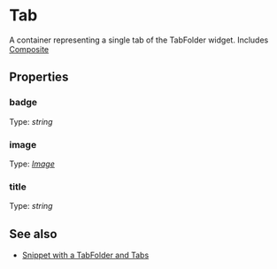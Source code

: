 ---
---
# Tab
A container representing a single tab of the TabFolder widget.
Includes [Composite](Composite.md)

## Properties
### badge
Type: *string*

### image
Type: *[Image](../types.md#Image)*

### title
Type: *string*


## See also
- [Snippet with a TabFolder and Tabs](https://github.com/eclipsesource/tabris-js/blob/v1.0.0/snippets/tabfolder/tabfolder.js)
